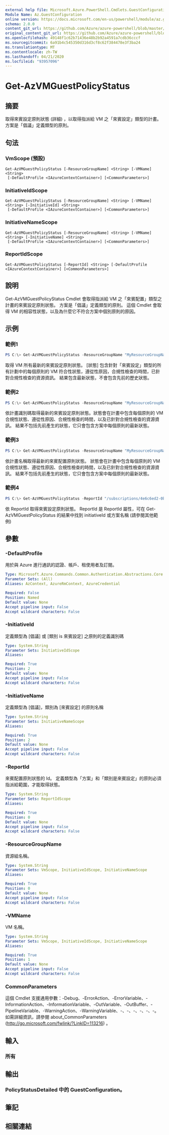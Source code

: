 ```yaml
---
external help file: Microsoft.Azure.PowerShell.Cmdlets.GuestConfiguration.dll-Help.xml
Module Name: Az.GuestConfiguration
online version: https://docs.microsoft.com/en-us/powershell/module/az.guestconfiguration/get-AzVMGuestPolicyStatus
schema: 2.0.0
content_git_url: https://github.com/Azure/azure-powershell/blob/master/src/GuestConfiguration/GuestConfiguration/help/Get-AzVMGuestPolicyStatus.md
original_content_git_url: https://github.com/Azure/azure-powershell/blob/master/src/GuestConfiguration/GuestConfiguration/help/Get-AzVMGuestPolicyStatus.md
ms.openlocfilehash: 49148f1c62b71436e48b2b92a4591a7cdb36cccf
ms.sourcegitcommit: 6a91b4c545350d316d3cf8c62f384478e3f3ba24
ms.translationtype: MT
ms.contentlocale: zh-TW
ms.lasthandoff: 04/21/2020
ms.locfileid: "93957096"
---
```

# Get-AzVMGuestPolicyStatus

## 摘要
取得來賓設定原則狀態 (詳細) ，以取得指派給 VM 之「來賓設定」類型的計畫。
方案是「倡議」定義類型的原則。

## 句法

### VmScope (預設) 
```
Get-AzVMGuestPolicyStatus [-ResourceGroupName] <String> [-VMName] <String>
 [-DefaultProfile <IAzureContextContainer>] [<CommonParameters>]
```

### InitiativeIdScope
```
Get-AzVMGuestPolicyStatus [-ResourceGroupName] <String> [-VMName] <String> [-InitiativeId] <String>
 [-DefaultProfile <IAzureContextContainer>] [<CommonParameters>]
```

### InitiativeNameScope
```
Get-AzVMGuestPolicyStatus [-ResourceGroupName] <String> [-VMName] <String> [-InitiativeName] <String>
 [-DefaultProfile <IAzureContextContainer>] [<CommonParameters>]
```

### ReportIdScope
```
Get-AzVMGuestPolicyStatus [-ReportId] <String> [-DefaultProfile <IAzureContextContainer>] [<CommonParameters>]
```

## 說明
Get-AzVMGuestPolicyStatus Cmdlet 會取得指派給 VM 之「來賓配置」類型之計畫的來賓設定原則狀態。
方案是「倡議」定義類型的原則。
這個 Cmdlet 會取得 VM 的相容性狀態，以及為什麼它不符合方案中個別原則的原因。

## 示例

### 範例1
```powershell
PS C:\> Get-AzVMGuestPolicyStatus -ResourceGroupName "MyResourceGroupName" -VMName "MyVMName"
```

取得 VM 所有最新的來賓設定原則狀態。
[狀態] 包含針對「來賓設定」類型的所有計劃中的每個原則的 VM 符合性狀態，遵從性原因，合規性檢查的時間，已針對合規性檢查的資源資訊。
結果包含最新狀態，不會包含先前的歷史狀態。

### 範例2
```powershell
PS C:\> Get-AzVMGuestPolicyStatus -ResourceGroupName "MyResourceGroupName" -VMName "MyVMName" -InitiativeId "/providers/Microsoft.Authorization/policySetDefinitions/3fa7cbf5-c0a4-4a59-85a5-cca4d996d5af"
```

依計畫識別碼取得最新的來賓設定原則狀態。狀態會在計畫中包含每個原則的 VM 合規性狀態、遵從性原因、合規性檢查的時間，以及已針對合規性檢查的資源資訊。
結果不包括先前產生的狀態，它只會包含方案中每個原則的最新狀態。

### 範例3
```powershell
PS C:\> Get-AzVMGuestPolicyStatus -ResourceGroupName "MyResourceGroupName" -VMName "MyVMName" -InitiativeName "b5a822e0-ba98-4e54-9278-5d9833aa9b17"
```

依計畫名稱取得最新的來賓配置原則狀態。
狀態會在計畫中包含每個原則的 VM 合規性狀態、遵從性原因、合規性檢查的時間，以及已針對合規性檢查的資源資訊。
結果不包括先前產生的狀態，它只會包含方案中每個原則的最新狀態。

### 範例4
```powershell
PS C:\> Get-AzVMGuestPolicyStatus -ReportId "/subscriptions/4e6c6ed2-0bf6-41d7-9d21-a452c2cc7920/resourceGroups/MyResourceGroupName/providers/Microsoft.Compute/virtualMachines/MyVMName/providers/Microsoft.GuestConfiguration/guestConfigurationAssignments/MaximumPasswordAge/reports/c271f845-2c0a-4456-a441-e48fc332d0ac"
```

依 ReportId 取得來賓設定原則狀態。
ReportId 是 ReportId 屬性，可在 Get-AzVMGuestPolicyStatus 的結果中找到 initiativeId 或方案名稱 (請參閱其他範例) 

## 參數

### -DefaultProfile
用於與 Azure 進行通訊的認證、帳戶、租使用者及訂閱。

```yaml
Type: Microsoft.Azure.Commands.Common.Authentication.Abstractions.Core.IAzureContextContainer
Parameter Sets: (All)
Aliases: AzContext, AzureRmContext, AzureCredential

Required: False
Position: Named
Default value: None
Accept pipeline input: False
Accept wildcard characters: False
```

### -InitiativeId
定義類型為 [倡議] 或 [類別 is 來賓設定] 之原則的定義識別碼

```yaml
Type: System.String
Parameter Sets: InitiativeIdScope
Aliases:

Required: True
Position: 2
Default value: None
Accept pipeline input: False
Accept wildcard characters: False
```

### -InitiativeName
定義類型為 [倡議]，類別為 [來賓設定] 的原則名稱

```yaml
Type: System.String
Parameter Sets: InitiativeNameScope
Aliases:

Required: True
Position: 2
Default value: None
Accept pipeline input: False
Accept wildcard characters: False
```

### -ReportId
來賓配置原則狀態的 Id。
定義類型為「方案」和「類別是來賓設定」的原則必須指派給範圍，才能取得狀態。

```yaml
Type: System.String
Parameter Sets: ReportIdScope
Aliases:

Required: True
Position: 0
Default value: None
Accept pipeline input: False
Accept wildcard characters: False
```

### -ResourceGroupName
資源組名稱。

```yaml
Type: System.String
Parameter Sets: VmScope, InitiativeIdScope, InitiativeNameScope
Aliases:

Required: True
Position: 0
Default value: None
Accept pipeline input: False
Accept wildcard characters: False
```

### -VMName
VM 名稱。

```yaml
Type: System.String
Parameter Sets: VmScope, InitiativeIdScope, InitiativeNameScope
Aliases:

Required: True
Position: 1
Default value: None
Accept pipeline input: False
Accept wildcard characters: False
```

### CommonParameters
這個 Cmdlet 支援通用參數：-Debug、-ErrorAction、-ErrorVariable、-InformationAction、-InformationVariable、-OutVariable、-OutBuffer、-PipelineVariable、-WarningAction、-WarningVariable、-、-、-、-、-、-。 如需詳細資訊，請參閱 about_CommonParameters (http://go.microsoft.com/fwlink/?LinkID=113216) 。

## 輸入

### 所有
## 輸出

### PolicyStatusDetailed 中的 GuestConfiguration。
## 筆記

## 相關連結
